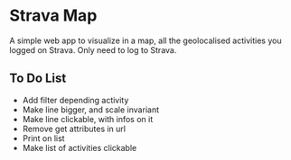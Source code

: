 # Strava Map

A simple web app to visualize in a map, all the geolocalised activities you logged on Strava. Only need to log to Strava.

## To Do List

* Add filter depending activity
* Make line bigger, and scale invariant
* Make line clickable, with infos on it
* Remove get attributes in url
* Print on list
* Make list of activities clickable